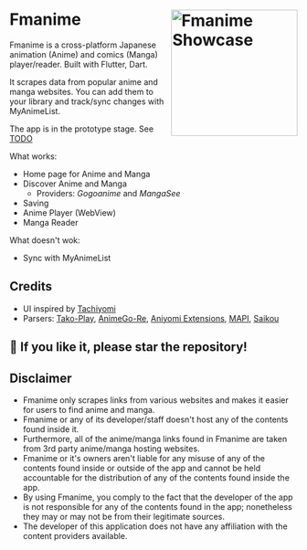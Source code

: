 # Fmanime <img alt="Fmanime Showcase" src="https://user-images.githubusercontent.com/42871796/184596483-97a6cbec-8373-49fa-a57e-76a4e6a07b65.gif" align="right" width="221px">
Fmanime is a cross-platform Japanese animation (Anime) and comics (Manga) player/reader. Built with Flutter, Dart.

It scrapes data from popular anime and manga websites. You can add them to your library and track/sync changes with MyAnimeList. 

The app is in the prototype stage. See [TODO](https://github.com/Whimfoome/fmanime/projects/1)

What works:
- Home page for Anime and Manga
- Discover Anime and Manga
  - Providers: _Gogoanime_ and _MangaSee_
- Saving
- Anime Player (WebView)
- Manga Reader

What doesn't wok:
- Sync with MyAnimeList

## Credits

- UI inspired by [Tachiyomi](https://github.com/tachiyomiorg/tachiyomi)
- Parsers: [Tako-Play](https://github.com/kaungsatthe1n/Tako-Play), [AnimeGo-Re](https://github.com/HQAnime/AnimeGo-Re), [Aniyomi Extensions](https://github.com/jmir1/aniyomi-extensions), [MAPI](https://github.com/Hecsall/MAPI), [Saikou](https://github.com/saikou-app/saikou) 

## 🌟 If you like it, please star the repository! 

## Disclaimer

- Fmanime only scrapes links from various websites and makes it easier for users to find anime and manga. 
- Fmanime or any of its developer/staff doesn't host any of the contents found inside it. 
- Furthermore, all of the anime/manga links found in Fmanime are taken from 3rd party anime/manga hosting websites.
- Fmanime or it's owners aren't liable for any misuse of any of the contents found inside or outside of the app and cannot be held accountable for the distribution of any of the contents found inside the app. 
- By using Fmanime, you comply to the fact that the developer of the app is not responsible for any of the contents found in the app; nonetheless they may or may not be from their legitimate sources. 
- The developer of this application does not have any affiliation with the content providers available.
